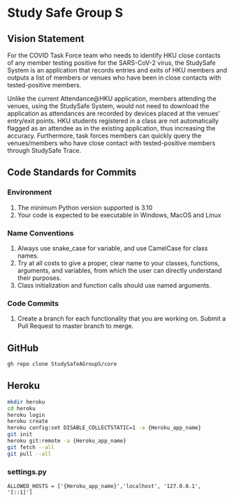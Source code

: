 # Study Safe Group S

## Vision Statement
For the COVID Task Force team who needs to identify HKU close contacts of any member testing positive for the SARS-CoV-2 virus, the StudySafe System is an application that records entries and exits of HKU members and outputs a list of members or venues who have been in close contacts with tested-positive members.

Unlike the current Attendance@HKU application, members attending the venues, using the
StudySafe System, would not need to download the application as attendances are recorded by devices placed at the venues’ entry/exit points. HKU students registered in a class are not automatically flagged as an attendee as in the existing application, thus increasing the accuracy. Furthermore, task forces members can quickly query the venues/members who have close contact with tested-positive members through StudySafe Trace.


## Code Standards for Commits
### Environment
1. The minimum Python version supported is 3.10
2. Your code is expected to be executable in Windows, MacOS and Linux

### Name Conventions
1. Always use snake_case for variable, and use CamelCase for class names.
2. Try at all costs to give a proper, clear name to your classes, functions, arguments, and variables, from which the user can directly understand their purposes.
3. Class initialization and function calls should use named arguments.

### Code Commits
1. Create a branch for each functionality that you are working on. Submit a Pull Request to master branch to merge.
## GitHub
```sh
gh repo clone StudySafeAGroupS/core
```

## Heroku
```sh
mkdir heroku
cd heroku
heroku login
heroku create
heroku config:set DISABLE_COLLECTSTATIC=1 -a {Heroku_app_name}
git init
heroku git:remote -a {Heroku_app_name}
git fetch --all
git pull --all
```

### settings.py
```python3
ALLOWED_HOSTS = ['{Heroku_app_name}','localhost', '127.0.0.1', '[::1]']
```